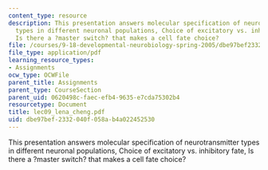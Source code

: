 ```yaml
---
content_type: resource
description: This presentation answers molecular specification of neurotransmitter
  types in different neuronal populations, Choice of excitatory vs. inhibitory fate,
  Is there a ?master switch? that makes a cell fate choice?
file: /courses/9-18-developmental-neurobiology-spring-2005/dbe97bef2332040f058ab4a022452530_lec09_lena_cheng.pdf
file_type: application/pdf
learning_resource_types:
- Assignments
ocw_type: OCWFile
parent_title: Assignments
parent_type: CourseSection
parent_uid: 0620498c-faec-efb4-9635-e7cda75302b4
resourcetype: Document
title: lec09_lena_cheng.pdf
uid: dbe97bef-2332-040f-058a-b4a022452530
---
```

This presentation answers molecular specification of neurotransmitter types in different neuronal populations, Choice of excitatory vs. inhibitory fate, Is there a ?master switch? that makes a cell fate choice?


